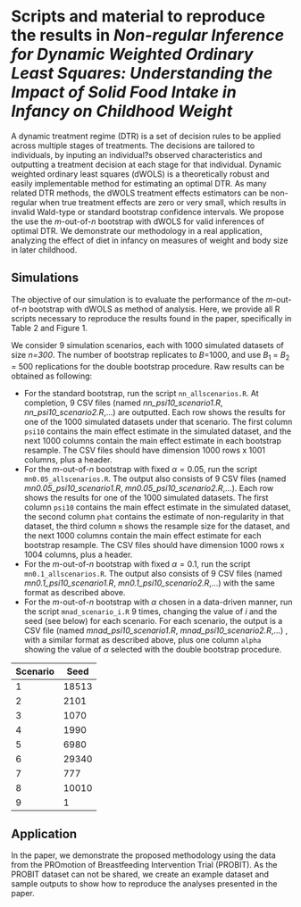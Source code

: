 # Scripts and material to reproduce the results in *Non-regular Inference for Dynamic Weighted Ordinary Least Squares: Understanding the Impact of Solid Food Intake in Infancy on Childhood Weight*

A dynamic treatment regime (DTR) is a set of decision rules to be applied across multiple stages of treatments. The decisions are tailored to individuals, by inputing an individual?s observed characteristics and outputting a treatment decision at each stage for that individual. Dynamic weighted ordinary least squares (dWOLS) is a theoretically robust and easily implementable method for estimating an optimal DTR. As many related DTR methods, the dWOLS treatment effects estimators can be non-regular when true treatment effects are zero or very small, which results in invalid Wald-type or standard bootstrap confidence intervals. We propose the use the *m*-out-of-*n* bootstrap with dWOLS for valid inferences of optimal DTR. We demonstrate our methodology in a real application, analyzing the effect of diet in infancy on measures of weight and body size in later childhood.

## Simulations
The objective of our simulation is to evaluate the performance of the *m*-out-of-*n* bootstrap with dWOLS as method of analysis. Here, we provide all R scripts necessary to reproduce the results found in the paper, specifically in Table 2 and Figure 1. 

We consider 9 simulation scenarios, each with 1000 simulated datasets of size *n=300*. The number of bootstrap replicates to *B*=1000, and use $B_1$ = $B_2$ = 500 replications for the double bootstrap procedure. Raw results can be obtained as following:
* For the standard bootstrap, run the script `nn_allscenarios.R`. At completion, 9 CSV files (named *nn_psi10_scenario1.R*, *nn_psi10_scenario2.R*,...) are outputted. Each row shows the results for one of the 1000 simulated datasets under that scenario. The first column `psi10` contains the main effect estimate in the simulated dataset, and the next 1000 columns contain the main effect estimate in each bootstrap resample. The CSV files should have dimension 1000 rows x 1001 columns, plus a header.
* For the *m*-out-of-*n* bootstrap with fixed $\alpha = 0.05$, run the script `mn0.05_allscenarios.R`. The output also consists of 9 CSV files (named *mn0.05_psi10_scenario1.R*, *mn0.05_psi10_scenario2.R*,...). Each row shows the results for one of the 1000 simulated datasets. The first column `psi10` contains the main effect estimate in the simulated dataset, the second column `phat` contains the estimate of non-regularity in that dataset, the third column `m` shows the resample size for the dataset, and the next 1000 columns contain the main effect estimate for each bootstrap resample. The CSV files should have dimension 1000 rows x 1004 columns, plus a header.
* For the *m*-out-of-*n* bootstrap with fixed $\alpha = 0.1$, run the script `mn0.1_allscenarios.R`. The output also consists of 9 CSV files (named *mn0.1_psi10_scenario1.R*, *mn0.1_psi10_scenario2.R*,...) with the same format as described above.
* For the *m*-out-of-*n* bootstrap with $\alpha$ chosen in a data-driven manner, run the script `mnad_scenario_i.R` 9 times, changing the value of *i* and the seed (see below) for each scenario. For each scenario, the output is a CSV file (named *mnad_psi10_scenario1.R*, *mnad_psi10_scenario2.R*,...) , with a similar format as described above, plus one column `alpha` showing the value of $\alpha$ selected with the double bootstrap procedure. 

Scenario 	| Seed
-----------  	| ------------
1		| 18513
2		| 2101
3		| 1070
4		| 1990
5		| 6980
6		| 29340
7		| 777
8		| 10010
9		| 1



## Application
In the paper, we demonstrate the proposed methodology using the data from the PROmotion of Breastfeeding Intervention Trial (PROBIT). As the PROBIT dataset can not be shared, we create an example dataset and sample outputs to show how to reproduce the analyses presented in the paper.

